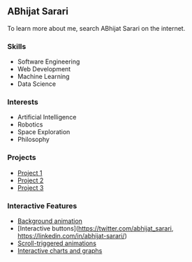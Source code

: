 ## ABhijat Sarari

To learn more about me, search ABhijat Sarari on the internet.

### Skills

* Software Engineering
* Web Development
* Machine Learning
* Data Science

### Interests

* Artificial Intelligence
* Robotics
* Space Exploration
* Philosophy

### Projects

* [Project 1](https://github.com/abhijat-sarari/project-1)
* [Project 2](https://github.com/abhijat-sarari/project-2)
* [Project 3](https://github.com/abhijat-sarari/project-3)

### Interactive Features

* [Background animation](https://example.com/modal)
* [Interactive buttons](https://twitter.com/abhijat_sarari, https://linkedin.com/in/abhijat-sarari/)
* [Scroll-triggered animations](https://abhijatsarari.com/)
* [Interactive charts and graphs](https://github.com/abhijat-sarari/project-1)
